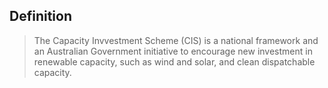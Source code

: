## Definition
> The Capacity Invvestment Scheme (CIS) is a national framework and an Australian Government initiative to encourage new investment in renewable capacity, such as wind and solar, and clean dispatchable capacity.

